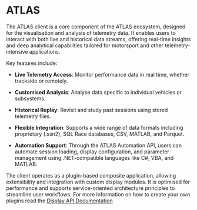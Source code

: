 # ATLAS

The ATLAS client is a core component of the ATLAS ecosystem, designed for the visualisation and analysis of telemetry data. It enables users to interact with both live and historical data streams, offering real-time insights and deep analytical capabilities tailored for motorsport and other telemetry-intensive applications.

Key features include:

- **Live Telemetry Access**: Monitor performance data in real time, whether trackside or remotely.

- **Customised Analysis**: Analyse data specific to individual vehicles or subsystems.

- **Historical Replay**: Revisit and study past sessions using stored telemetry files.

- **Flexible Integration**: Supports a wide range of data formats including proprietary (.ssn2), SQL Race databases, CSV, MATLAB, and Parquet.

- **Automation Support**: Through the ATLAS Automation API, users can automate session loading, display configuration, and parameter management using .NET-compatible languages like C#, VBA, and MATLAB.

The client operates as a plugin-based composite application, allowing extensibility and integration with custom display modules. It is optimised for performance and supports service-oriented architecture principles to streamline user workflows. For more information on how to create your own plugins read the [Display API Documentation](../../../developer-resources/atlas/display-api/index.md)